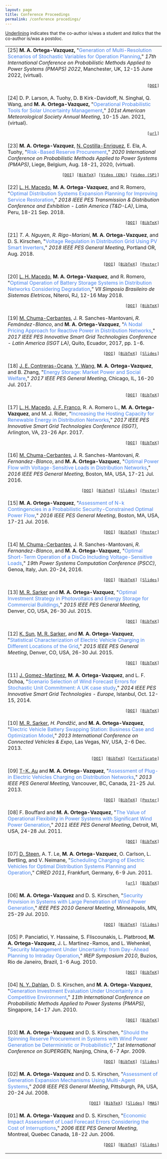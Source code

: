 ```yaml
---
layout: page
title: Conference Proceedings
permalink: /conference procedings/
---
```


<u>Underlining</u> indicates that the co-author is/was a student and <em>italics</em> that the co-author is/was a postdoc. 

<table class="table table-hover">
    
    
<tr>
<td>
    [25]
    <strong>M. A. Ortega-Vazquez, </strong>
    "<span style="color:#4582ec">Generation of Multi-Resolution Scenarios of Stochastic Variables for Operation Planning</span>," 
    <em>17th International Conference on Probabilistic Methods Applied to Power Systems (PMAPS) 2022</em>, Manchester, UK, 12-15 June 2022, (virtual).
    <br />
    <p align="right">
        <samp>
    [<a href="https://doi.org/10.1109/PMAPS53380.2022.9810581" target="_blank">DOI</a>]
            </samp>
    </p> 
</td>
</tr>
    
    
<tr>
<td>
    [24]
    D. P. Larson, A. Tuohy, D. B Kirk-Davidoff, N. Singhal, Q. Wang, and <strong>M. A. Ortega-Vazquez, </strong>
    "<span style="color:#4582ec">Operational Probabilistic Tools for Solar Uncertainty Management</span>," 
    <em>101st American Meteorological Society Annual Meeting</em>, 10-15 Jan. 2021, (virtual).
    <br />
    <p align="right">
        <samp>
    [<a href="https://ams.confex.com/ams/101ANNUAL/meetingapp.cgi/Paper/384037" target="_blank">url</a>]
            </samp>
    </p> 
</td>
</tr>
    
    
<tr>
<td>
    [23]
    <strong>M. A. Ortega-Vazquez</strong>, <u>N. Costilla-Enriquez</u>, E. Ela, A. Tuohy, 
    "<span style="color:#4582ec">Risk-Based Reserve Procurement</span>,"
    <em> 2020 International Conference on Probabilistic Methods Applied to Power Systems (PMAPS)</em>, Liege, Belgium, Aug. 18-21, 2020, (virtual).
    <br />
    <p align="right">
        <samp>
    [<a href="https://doi.org/10.1109/PMAPS47429.2020.9183585" target="_blank">DOI</a>] 
    [<a href="https://drive.google.com/open?id=1t_7TXVm_i67HH-gsuTnx2A_tVIzWyzoy" target="_blank">BibTeX</a>] 
    [<a href="https://epri.app.box.com/s/9c2z6s2qjyf56pxefvpvw7fc06bimn9p" target="_blank">Video (EN)</a>] 
    [<a href="https://epri.app.box.com/s/z2zedfpydnk9in6ic2jyp8q27elthvsm" target="_blank">Video (SP)</a>]     
            </samp>
    </p> 
</td>
</tr>

    
<tr>
<td>
    [22]
    <u>L. H. Macedo</u>, <strong>M. A. Ortega-Vazquez</strong>, and R. Romero, 
    "<span style="color:#4582ec">Optimal Distribution Systems Expansion Planning for Improving Service Restoration</span>,” 
    <em>2018 IEEE PES Transmission & Distribution Conference and Exhibition - Latin America (T&D-LA)</em>, Lima, Peru, 18-21 Sep. 2018.
    <br />
    <p align="right">
        <samp>
    [<a href="https://doi.org/10.1109/TDC-LA.2018.8511765" target="_blank">DOI</a>]
    [<a href="https://drive.google.com/open?id=1t_7TXVm_i67HH-gsuTnx2A_tVIzWyzoy" target="_blank">BibTeX</a>]
            </samp>
    </p> 
</td>
</tr>
    
    
<tr>
<td>
    [21]
    <em>T. A. Nguyen</em>, <em>R. Rigo-Mariani</em>, <strong>M. A. Ortega-Vazquez</strong>, and D. S. Kirschen, 
    "<span style="color:#4582ec">Voltage Regulation in Distribution Grid Using PV Smart Inverters</span>," 
    <em>2018 IEEE PES General Meeting</em>, Portland OR, Aug. 2018.
    <br />
    <p align="right">
        <samp>
    [<a href="https://doi.org/10.1109/PESGM.2018.8586453" target="_blank">DOI</a>]
    [<a href="https://drive.google.com/open?id=1rG3ZxLdoiC_lR1g0086g8as0h99FC5Q8" target="_blank">BibTeX</a>]
    [<a href="https://drive.google.com/open?id=1KFBBOk3fZEphOTIRWI8HCi3neCn4UvUk" target="_blank">Poster</a>]
            </samp>
    </p> 
</td>
</tr>  
    
    
<tr>
<td>
    [20]
    <u>L. H. Macedo</u>, <strong>M. A. Ortega-Vazquez</strong>, and R. Romero, 
    "<span style="color:#4582ec">Optimal Operation of Battery Storage Systems in Distribution Networks Considering Degradation</span>,” 
    <em>VII Simposio Brasileiro de Sistemas Eletricos</em>, Niteroi, RJ, 12-16 May 2018.
    <br />
    <p align="right">
        <samp>
    [<a href="https://doi.org/10.1109/SBSE.2018.8395575" target="_blank">DOI</a>]
    [<a href="https://drive.google.com/open?id=1T4HBirgyDxUnVdAasOvDfmoTcjwxBajD" target="_blank">BibTeX</a>]
            </samp>
    </p> 
</td>
</tr>   
    
    
<tr>
<td>
    [19]
    <u>M. Chuma-Cerbantes</u>, J. R. Sanches-Mantovani, <em>R. Femández-Blanco</em>, and <strong>M. A. Ortega-Vazquez</strong>, 
    "<span style="color:#4582ec">A Nodal Pricing Approach for Reactive Power in Distribution Networks</span>," 
    <em>2017 IEEE PES Innovative Smart Grid Technologies Conference - Latin America (ISGT LA)</em>, Quito, Ecuador, 2017, pp. 1-6.
    <br />
    <p align="right">
        <samp>
    [<a href="https://doi.org/10.1109/ISGT-LA.2017.8126689" target="_blank">DOI</a>]
    [<a href="https://drive.google.com/open?id=1xnqaecIORYWES6EJrn6sMwNPTDnJ7GIT" target="_blank">BibTeX</a>]
    [<a href="https://drive.google.com/open?id=1oqukRnT2CyyVaK77Vrg0oTxRl_44QEnR" target="_blank">Slides</a>]
            </samp>
    </p> 
</td>
</tr>
    
    
<tr>
<td>
    [18]
    <u>J. E. Contreras-Ocana</u>, <u>Y. Wang</u>, <strong>M. A. Ortega-Vazquez</strong>, and B. Zhang, 
    "<span style="color:#4582ec">Energy Storage: Market Power and Social Welfare</span>," 
    <em>2017 IEEE PES General Meeting</em>, Chicago, IL, 16-20 Jul. 2017.
    <br />
    <p align="right">
        <samp>
    [<a href="https://doi.org/10.1109/PESGM.2017.8274080" target="_blank">DOI</a>]
    [<a href="https://drive.google.com/open?id=1R6-unklrpOocueWwCI6p9Jm_oXhBtTQg" target="_blank">BibTeX</a>]
            </samp>
    </p> 
</td>
</tr>
    
    
<tr>
<td>
    [17]
    <u>L. H. Macedo</u>, <u>J. F. Franco</u>, R. A. Romero L., <strong>M. A. Ortega-Vazquez</strong>, and M. J. Rider, 
    "<span style="color:#4582ec">Increasing the Hosting Capacity for Renewable Energy in Distribution Networks</span>," 
    <em>2017 IEEE PES Innovative Smart Grid Technologies Conference (ISGT)</em>, Arlington, VA, 23-26 Apr. 2017.
    <br />
    <p align="right">
        <samp>
    [<a href="https://doi.org/10.1109/ISGT.2017.8086006" target="_blank">DOI</a>]
    [<a href="https://drive.google.com/open?id=1_2RsxTcM_Bu2CPRd5nWgfcTH28wE4sgp" target="_blank">BibTeX</a>]
            </samp>
    </p> 
</td>
</tr>
    
    
<tr>
<td>
    [16]
    <u>M. Chuma-Cerbantes</u>, J. R. Sanches-Mantovani, <em>R. Fernandez-Blanco</em>, and <strong>M. A. Ortega-Vazquez</strong>, 
    "<span style="color:#4582ec">Optimal Power Flow with Voltage-Sensitive Loads in Distribution Networks</span>," 
    <em>2016 IEEE PES General Meeting</em>, Boston, MA, USA, 17-21 Jul. 2016.
    <br />
    <p align="right">
        <samp>
    [<a href="https://doi.org/10.1109/PESGM.2016.7741302" target="_blank">DOI</a>]
    [<a href="https://drive.google.com/open?id=1LIFS3DuIsUHmmjxXu00Ad7-KUV1vG4l-" target="_blank">BibTeX</a>]
    [<a href="https://drive.google.com/open?id=1lbtcsT-_JiUI7ExcXoKIF5YFCUxGQW2o" target="_blank">Slides</a>]
    [<a href="https://drive.google.com/open?id=1mkh8xlP12cZc0DgosCxtIFkBtPqdhNCD" target="_blank">Poster</a>]
            </samp>
    </p> 
</td>
</tr>
    
    
<tr>
<td>
    [15]
    <strong>M. A. Ortega-Vazquez</strong>, 
    "<span style="color:#4582ec">Assessment of N-k Contingencies in a Probabilistic Security-Constrained Optimal Power Flow</span>," 
    <em>2016 IEEE PES General Meeting</em>, Boston, MA, USA, 17-21 Jul. 2016.
    <br />
    <p align="right">
        <samp>
    [<a href="https://doi.org/10.1109/PESGM.2016.7741178" target="_blank">DOI</a>]
    [<a href="https://drive.google.com/open?id=1bMkMi3dxF0uGo7lPSi6lWqImbWld5YXh" target="_blank">BibTeX</a>]
    [<a href="https://drive.google.com/open?id=1D-83aFNNC-ECbMsQRJq282xH6FZUDlss" target="_blank">Poster</a>]
            </samp>
    </p> 
</td>
</tr>
    
    
<tr>
<td>
    [14]
    <u>M. Chuma-Cerbantes</u>, J. R. Sanches-Mantovani, <em>R. Fernandez-Blanco</em>, and <strong>M. A. Ortega-Vazquez</strong>, 
    "<span style="color:#4582ec">Optimal Short-Term Operation of a DisCo Including Voltage-Sensitive Loads</span>," 
    <em>19th Power Systems Computation Conference (PSCC)</em>, Genoa, Italy, Jun. 20-24, 2016.
    <br />
    <p align="right">
        <samp>
    [<a href="https://doi.org/10.1109/PSCC.2016.7540841" target="_blank">DOI</a>]
    [<a href="https://drive.google.com/open?id=15_G8uo4XCQEGSkHXiFIZH1R-P6PJB6hj" target="_blank">BibTeX</a>]
    [<a href="https://drive.google.com/open?id=1Vgv03iyWomAttr7DCfbBnUf_0qsZsgvQ" target="_blank">Slides</a>]
            </samp>
    </p> 
</td>
</tr>
    
    
<tr>
<td>
    [13]
    <u>M. R. Sarker</u> and <strong>M. A. Ortega-Vazquez</strong>, 
    "<span style="color:#4582ec">Optimal Investment Strategy in Photovoltaics and Energy Storage for Commercial Buildings</span>," 
    <em>2015 IEEE PES General Meeting</em>, Denver, CO, USA, 26-30 Jul. 2015.
    <br />
    <p align="right">
        <samp>
    [<a href="https://doi.org/10.1109/PESGM.2015.7285594" target="_blank">DOI</a>]
    [<a href="https://drive.google.com/open?id=19zxlPrY_-7Syrz-YSORWKIqBgUISbwOH" target="_blank">BibTeX</a>]
            </samp>
    </p> 
</td>
</tr>
    
    
<tr>
<td>
    [12]
    <u>K. Sun</u>, <u>M. R. Sarker</u>, and <strong>M. A. Ortega-Vazquez</strong>, 
    "<span style="color:#4582ec">Statistical Characterization of Electric Vehicle Charging in Different Locations of the Grid</span>," 
    <em>2015 IEEE PES General Meeting</em>, Denver, CO, USA, 26-30 Jul. 2015.
    <br />
    <p align="right">
        <samp>
    [<a href="https://doi.org/10.1109/PESGM.2015.7285794" target="_blank">DOI</a>]
    [<a href="https://drive.google.com/open?id=1lTjNsmJpgFMPsJCpb8VkxrsQ0zdiS4ml" target="_blank">BibTeX</a>]
            </samp>
    </p> 
</td>
</tr>
    
    
<tr>
<td>
    [11]
    <u>J. Gomez-Martinez</u>, <strong>M. A. Ortega-Vazquez</strong>, and L. F. Ochoa, 
    "<span style="color:#4582ec">Scenario Selection of Wind Forecast Errors for Stochastic Unit Commitment: A UK case study</span>," 
    <em>2014 IEEE PES Innovative Smart Grid Technologies - Europe</em>, Istanbul, Oct. 12-15, 2014.
    <br />
    <p align="right">
        <samp>
    [<a href="https://doi.org/10.1109/ISGTEurope.2014.7028896" target="_blank">DOI</a>]
    [<a href="https://drive.google.com/open?id=1Nobi_3o4ryLuznGU6AADIh_K64crUFyP" target="_blank">BibTeX</a>]
            </samp>
    </p> 
</td>
</tr>
    
    
<tr>
<td>
    [10]
    <u>M. R. Sarker</u>, <em>H. Pandžić</em>, and <strong>M. A. Ortega-Vazquez</strong>, 
    "<span style="color:#4582ec">Electric Vehicle Battery Swapping Station: Business Case and Optimization Model</span>," 
    <em>2013 International Conference on Connected Vehicles & Expo</em>, Las Vegas, NV, USA, 2-6 Dec. 2013.
    <br />
    <p align="right">
        <samp>
    [<a href="https://doi.org/10.1109/ICCVE.2013.6799808" target="_blank">DOI</a>]
    [<a href="https://drive.google.com/open?id=1nM6_UFabfGzvnwVCfnbUueQMJKCCgOzY" target="_blank">BibTeX</a>]
    [<a href="https://drive.google.com/open?id=1J9d2YODxX6LZ7qzdUUpJmDLVLEd_kN9U" target="_blank">Certificate</a>] 
            </samp>
    </p> 
</td>
</tr>
    
    
<tr>
<td>
    [09]
    <u>T-K. Au</u> and <strong>M. A. Ortega-Vazquez</strong>, 
    "<span style="color:#4582ec">Assessment of Plug-in Electric Vehicles Charging on Distribution Networks</span>," 
    <em>2013 IEEE PES General Meeting</em>, Vancouver, BC, Canada, 21-25 Jul. 2013.
    <br />
    <p align="right">
        <samp>
    [<a href="https://doi.org/10.1109/PESMG.2013.6672714" target="_blank">DOI</a>]
    [<a href="https://drive.google.com/open?id=1MQsNS4zv3GLTjGVfs95Lqs7prb9CuHsf" target="_blank">BibTeX</a>]
    [<a href="https://drive.google.com/open?id=1YQm9Ezrb5DKbUIAlfHaDBkb0FRNZejEb" target="_blank">Poster</a>] 
            </samp>
    </p> 
</td>
</tr>
    
    
<tr>
<td>
    [08]
    F. Bouffard and <strong>M. A. Ortega-Vazquez</strong>, 
    "<span style="color:#4582ec">The Value of Operational Flexibility in Power Systems with Significant Wind Power Generation</span>," 
    <em>2011 IEEE PES General Meeting</em>, Detroit, MI, USA, 24-28 Jul. 2011.
    <br />
    <p align="right">
        <samp>
    [<a href="https://doi.org/10.1109/PES.2011.6039031" target="_blank">DOI</a>]
    [<a href="https://drive.google.com/open?id=16AGk6Y9oPwotTaViot3sILhy2WDqWKBN" target="_blank">BibTeX</a>] 
            </samp>
    </p> 
</td>
</tr>
    
    
<tr>
<td>
    [07]
    <u>D. Steen</u>, A. T. Le, <strong>M. A. Ortega-Vazquez</strong>, O. Carlson, L. Bertling, and V. Neimane, 
    "<span style="color:#4582ec">Scheduling Charging of Electric Vehicles for Optimal Distribution Systems Planning and Operation</span>," 
    <em>CIRED 2011</em>, Frankfurt, Germany, 6-9 Jun. 2011.
    <br />
    <p align="right">
        <samp>
    [<a href="http://www.cired.net/publications/cired2011/part1/papers/CIRED2011_1104_final.pdf" target="_blank">url</a>]
    [<a href="https://drive.google.com/open?id=1fksXg0jyQD8lBnu4keofMQRCiO4X5abG" target="_blank">BibTeX</a>] 
    </samp>
    </p> 
</td>
</tr>
    
    
<tr>
<td>
    [06]
    <strong>M. A. Ortega-Vazquez</strong> and D. S. Kirschen, 
    "<span style="color:#4582ec">Security Provision in Systems with Large Penetration of Wind Power Generation</span>," 
    <em>IEEE PES 2010 General Meeting</em>, Minneapolis, MN, 25-29 Jul. 2010.
    <br />
    <p align="right">
        <samp>
    [<a href="https://doi.org/10.1109/PES.2010.5589818" target="_blank">DOI</a>]
    [<a href="https://drive.google.com/open?id=1nRyysRmnqPBZ_0_o8tT3dnABLSmC25Xj" target="_blank">BibTeX</a>] 
    [<a href="https://drive.google.com/open?id=1kv4a-iYatcvMy_Y-OnMZzUhJq3hpaCb0" target="_blank">Slides</a>] 
            </samp>
    </p> 
</td>
</tr>
    
    
<tr>
<td>
    [05]
    P. Panciatici, Y. Hassaine, S. Fliscounakis, L. Platbrood, <strong>M. A. Ortega-Vazquez</strong>, J. L. Martinez-Ramos, and L. Wehenkel, 
    "<span style="color:#4582ec">Security Management Under Uncertainty: from Day-Ahead Planning to Intraday Operation</span>," 
    <em>IREP Symposium 2010</em>, Buzios, Rio de Janeiro, Brazil, 1-6 Aug. 2010.
    <br />
    <p align="right">
        <samp>
    [<a href="https://doi.org/10.1109/IREP.2010.5563278" target="_blank">DOI</a>]
    [<a href="https://drive.google.com/open?id=1_8qq20FvbmT336b4LUD_XG9BN-CTbQEs" target="_blank">BibTeX</a>] 
            </samp>
    </p> 
</td>
</tr>
    
    
<tr>
<td>
    [04]
    <u>N. Y. Dahlan</u>, D. S. Kirschen, and <strong>M. A. Ortega-Vazquez</strong>, 
        "<span style="color:#4582ec">Generation Investment Evaluation Under Uncertainty in a Competitive Environment</span>," 
        <em>11th International Conference on Probabilistic Methods Applied to Power Systems (PMAPS)</em>, Singapore, 14-17 Jun. 2010.
    <br />
    <p align="right">
        <samp>
    [<a href="https://doi.org/10.1109/PMAPS.2010.5528421" target="_blank">DOI</a>]
    [<a href="https://drive.google.com/open?id=1cDolSIv1O4Cw5xb0NAl0MSxS7tNxeiOU" target="_blank">BibTeX</a>] 
            </samp>
    </p> 
</td>
</tr>
    
    
<tr>
<td>
    [03]
    <strong>M. A. Ortega-Vazquez</strong> and D. S. Kirschen, 
    "<span style="color:#4582ec">Should the Spinning Reserve Procurement in Systems with Wind Power Generation be Deterministic or Probabilistic?</span>," 
    <em>1st International Conference on SUPERGEN</em>, Nanjing, China, 6-7 Apr. 2009.
    <br />
    <p align="right">
        <samp>
    [<a href="https://doi.org/10.1109/SUPERGEN.2009.5348164" target="_blank">DOI</a>]
    [<a href="https://drive.google.com/open?id=1jD4EcVnoNj-yYNYncby2lZ4_fFiNhrLV" target="_blank">BibTeX</a>] 
    [<a href="https://drive.google.com/open?id=1cE9-cZJfmm_IRCZu-XZTKlTv6UZWzmO_" target="_blank">Slides</a>] 
            </samp>
    </p> 
</td>
</tr>
    
 
<tr>
<td>
    [02]
    <strong>M. A. Ortega-Vazquez</strong> and D. S. Kirschen, 
    "<span style="color:#4582ec">Assessment of Generation Expansion Mechanisms Using Multi-Agent Systems</span>," 
    <em>2008 IEEE PES General Meeting</em>, Pittsburgh, PA, USA, 20-24 Jul. 2008.
    <br />
    <p align="right">
        <samp>
    [<a href="https://doi.org/10.1109/PES.2008.4596528" target="_blank">DOI</a>]
    [<a href="https://drive.google.com/open?id=1sKD3Y67yMYl8qyBiv0-wdZjStELXxQQ-" target="_blank">BibTeX</a>] 
    [<a href="https://drive.google.com/open?id=1xpP0pFAXClNpbNZg6z7B0lZnU3yaQIy_" target="_blank">Slides</a>] 
    [<a href="https://drive.google.com/file/d/1ksTMvEap_tMs3DWHJFwgxpnzLcbZ3sHK/view?usp=sharing" target="_blank">MAS</a>] 
            </samp>
    </p> 
</td>
</tr>
    
    
<tr>
<td>
    [01]
    <strong>M. A. Ortega-Vazquez</strong> and D. S. Kirschen, 
        "<span style="color:#4582ec">Economic Impact Assessment of Load Forecast Errors Considering the Cost of Interruptions</span>," 
        <em>2006 IEEE PES General Meeting</em>, Montreal, Quebec Canada, 18-22 Jun. 2006. 
    <br />
    <p align="right">
        <samp>
    [<a href="https://doi.org/10.1109/PES.2006.1709231" target="_blank">DOI</a>]
    [<a href="https://drive.google.com/open?id=1AYBiS3nlUF034RBnxQ2wAfLfchrMb8IO" target="_blank">BibTeX</a>] 
    [<a href="https://drive.google.com/open?id=1QRNB50OfABAktma80rymqbgxWA2fp9BV" target="_blank">Slides</a>] 
            </samp>
    </p> 
</td>
</tr>
    
    
</table>

